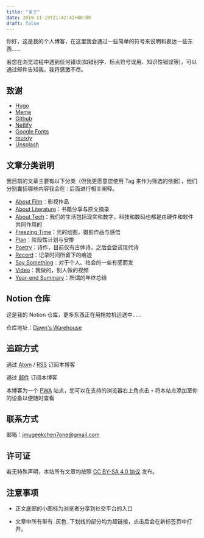 ```yaml
---
title: "关于"
date: 2019-11-19T21:42:42+08:00
draft: false
---
```


你好，这是我的个人博客，在这里我会通过一些简单的符号来说明和表达一些东西……

若您在浏览过程中遇到任何错误(如错别字、标点符号误用、知识性错误等)，可以通过邮件告知我，我将感激不尽。

## 致谢

- [Hugo](https://gohugo.io/)
- [Meme](https://themes.gohugo.io/hugo-theme-meme/)
- [Github](https://github.com/)
- [Netlify](https://app.netlify.com/)
- [Google Fonts](https://fonts.google.com/)
- [reuixiy](https://io-oi.me/)
- [Unsplash](https://unsplash.com/)

## 文章分类说明

我目前的文章主要有以下分类（但我更愿意您使用 Tag 来作为筛选的依据），他们分别囊括哪些内容我会在`：`后面进行相关阐释。

- [About Film](https://dawner.top/categories/about-film/)：影视作品
- [About Literature](https://dawner.top/categories/about-literature/)：书籍分享与原文摘录
- [About Tech](https://dawner.top/categories/about-tech/)：我们的生活包括现实和数字，科技和数码也都是由硬件和软件共同作用的
- [Freezing Time](https://dawner.top/categories/freezing-time/)：光的绘图，摄影作品与感悟
- [Plan](https://dawner.top/categories/plan/)：阶段性计划与安排
- [Poetry](https://dawner.top/categories/poetry/)：诗作，目前仅有古体诗，之后会尝试现代诗
- [Record](https://dawner.top/categories/record/)：记录时间所留下的痕迹
- [Say Something](https://dawner.top/categories/say-something/)：对于个人、社会的一些有感而发
- [Video](https://dawner.top/categories/video/)：我做的，别人做的视频
- [Year-end Summary](https://dawner.top/categories/year-end-summary/)：所谓的年终总结

## Notion 仓库

这是我的 Notion 仓库，更多东西正在用拖拉机运送中......

仓库地址：[Dawn's Warehouse](https://www.notion.so/imdawn/Dawn-s-Warehouse-f16d22567aa04496b4e8aa2a2df9ff58)

## 追踪方式

通过 [Atom](https://dawner.top/atom.xml) / [RSS](https://dawner.top/rss.xml) 订阅本博客

通过 [邮件](http://eepurl.com/gZ4Djv) 订阅本博客

本博客为一个 [PWA](https://web.dev/progressive-web-apps/) 站点，您可以在支持的浏览器右上角点击 `+` 将本站点添加至你的设备以便随时查看

## 联系方式

邮箱：[jmugeekchen7one@gmail.com](https://mail.google.com/mail/u/0/?view=cm&fs=1&tf=1&source=mailto&to=jmugeekchen7one@gmail.com)

##  许可证

若无特殊声明，本站所有文章均按照 [CC BY-SA 4.0 协议](https://creativecommons.org/licenses/by-sa/4.0/) 发布。

## 注意事项

* 正文底部的小图标为浏览者分享到社交平台的入口

* 文章中所有带有..灰色..下划线的部分均为超链接，点击后会在新标签页中打开。